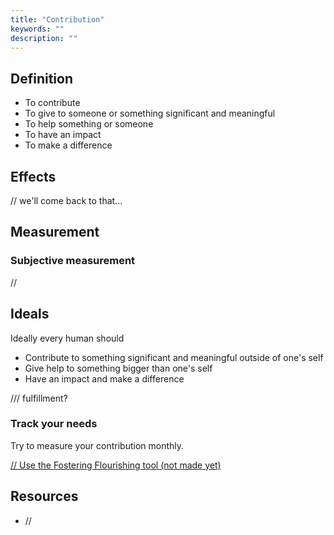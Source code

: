 ```yaml
---
title: "Contribution"
keywords: ""
description: ""
---
```


## Definition

- To contribute
- To give to someone or something significant and meaningful
- To help something or someone
- To have an impact
- To make a difference

## Effects

// we'll come back to that...

## Measurement

### Subjective measurement

//

## Ideals

Ideally every human should

- Contribute to something significant and meaningful outside of one's self
- Give help to something bigger than one's self
- Have an impact and make a difference

/// fulfillment?

### Track your needs

Try to measure your contribution monthly.

[// Use the Fostering Flourishing tool (not made yet)](#/)

## Resources

- //

